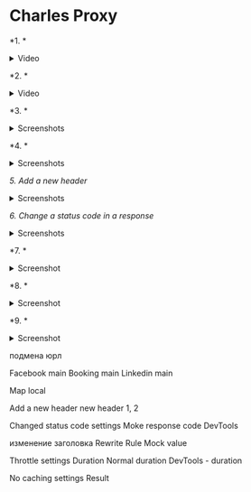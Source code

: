 # Charles Proxy

*1. *

<details>
  <summary>Video</summary>
  
  [![Charles Proxy](https://github.com/Meiliger/Charles-Proxy/blob/main/Assets/Map%20Remote.png)](https://drive.google.com/file/d/1NTLA87PPxefozM9VXvLHCO4j5f6H9v_A/view?usp=share_link)
</details>

*2. *

<details>
  <summary>Video</summary>
  
  [![Charles Proxy](https://github.com/Meiliger/Charles-Proxy/blob/main/Assets/Rewrite%20-%20Test%201.png)](https://drive.google.com/file/d/16_eeTDe1oAkSLCREA_Z_WZQ0J9iP2Y3M/view?usp=share_link)
</details>

*3. *

<details>
  <summary>Screenshots</summary>
  
  ![Charles Proxy](https://github.com/Meiliger/Charles-Proxy/blob/main/Assets/Facebook%20main.png)
  ![Charles Proxy](https://github.com/Meiliger/Charles-Proxy/blob/main/Assets/Booking%20main.png)
  ![Charles Proxy](https://github.com/Meiliger/Charles-Proxy/blob/main/Assets/Linkedin%20main.png)
</details>

*4. *

<details>
  <summary>Screenshots</summary>
  
  ![Charles Proxy](https://github.com/Meiliger/Charles-Proxy/blob/main/Assets/Map%20local%201.png)
  ![Charles Proxy](https://github.com/Meiliger/Charles-Proxy/blob/main/Assets/Map%20local%202.png)
</details>

*5. Add a new header*

<details>
  <summary>Screenshots</summary>
  
  ![Charles Proxy](https://github.com/Meiliger/Charles-Proxy/blob/main/Assets/New%20header%201.png)
  ![Charles Proxy](https://github.com/Meiliger/Charles-Proxy/blob/main/Assets/New%20header%202.png)
</details>

*6. Change a status code in a response*

<details>
  <summary>Screenshots</summary>
  
  ![Charles Proxy](https://github.com/Meiliger/Charles-Proxy/blob/main/Assets/Settings.png)
  ![Charles Proxy](https://github.com/Meiliger/Charles-Proxy/blob/main/Assets/Moke%20response%20code.png)
  ![Charles Proxy](https://github.com/Meiliger/Charles-Proxy/blob/main/Assets/DevTools.png)
</details>

*7. *

<details>
  <summary>Screenshot</summary>
  
  ![Charles Proxy]()
</details>

*8. *

<details>
  <summary>Screenshot</summary>
  
  ![Charles Proxy]()
</details>

*9. *

<details>
  <summary>Screenshot</summary>
  
  ![Charles Proxy]()
</details>





подмена юрл

Facebook main
Booking main
Linkedin main

Map local

Add a new header
new header 1, 2

Changed status code
settings
Moke response code
DevTools

изменение заголовка
Rewrite Rule
Mock value

Throttle settings
Duration
Normal duration
DevTools - duration

No caching settings
Result








